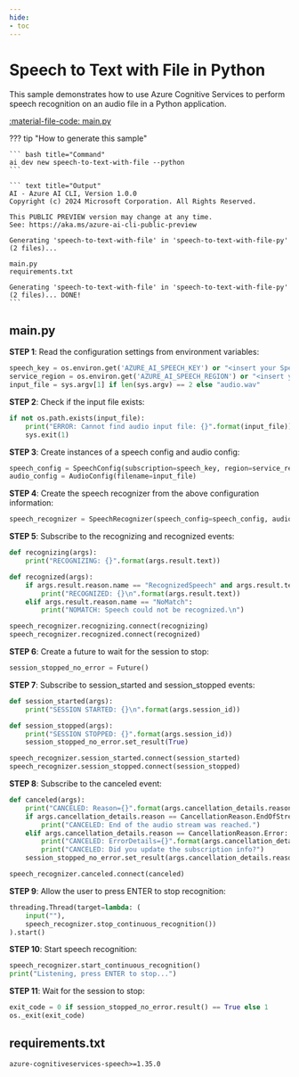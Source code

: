 ```yaml
---
hide:
- toc
---
```

# Speech to Text with File in Python

This sample demonstrates how to use Azure Cognitive Services to perform speech recognition on an audio file in a Python application.

[:material-file-code: main.py](./samples/speech-to-text-with-file-py/main.py)  

??? tip "How to generate this sample"

    ``` bash title="Command"
    ai dev new speech-to-text-with-file --python
    ```

    ``` text title="Output"
    AI - Azure AI CLI, Version 1.0.0
    Copyright (c) 2024 Microsoft Corporation. All Rights Reserved.

    This PUBLIC PREVIEW version may change at any time.
    See: https://aka.ms/azure-ai-cli-public-preview

    Generating 'speech-to-text-with-file' in 'speech-to-text-with-file-py' (2 files)...

    main.py
    requirements.txt

    Generating 'speech-to-text-with-file' in 'speech-to-text-with-file-py' (2 files)... DONE!
    ```


## main.py

**STEP 1**: Read the configuration settings from environment variables:

``` python title="main.py"
speech_key = os.environ.get('AZURE_AI_SPEECH_KEY') or "<insert your Speech Service API key here>"
service_region = os.environ.get('AZURE_AI_SPEECH_REGION') or "<insert your Speech Service region here>"
input_file = sys.argv[1] if len(sys.argv) == 2 else "audio.wav"
```

**STEP 2**: Check if the input file exists:

``` python title="main.py"
if not os.path.exists(input_file):
    print("ERROR: Cannot find audio input file: {}".format(input_file))
    sys.exit(1)
```

**STEP 3**: Create instances of a speech config and audio config:

``` python title="main.py"
speech_config = SpeechConfig(subscription=speech_key, region=service_region, speech_recognition_language="en-US")
audio_config = AudioConfig(filename=input_file)
```

**STEP 4**: Create the speech recognizer from the above configuration information:

``` python title="main.py"
speech_recognizer = SpeechRecognizer(speech_config=speech_config, audio_config=audio_config)
```

**STEP 5**: Subscribe to the recognizing and recognized events:

``` python title="main.py"
def recognizing(args):
    print("RECOGNIZING: {}".format(args.result.text))

def recognized(args):
    if args.result.reason.name == "RecognizedSpeech" and args.result.text != "":
        print("RECOGNIZED: {}\n".format(args.result.text))
    elif args.result.reason.name == "NoMatch":
        print("NOMATCH: Speech could not be recognized.\n")

speech_recognizer.recognizing.connect(recognizing)
speech_recognizer.recognized.connect(recognized)
```

**STEP 6**: Create a future to wait for the session to stop:

``` python title="main.py"
session_stopped_no_error = Future()
```

**STEP 7**: Subscribe to session_started and session_stopped events:

``` python title="main.py"
def session_started(args):
    print("SESSION STARTED: {}\n".format(args.session_id))

def session_stopped(args):
    print("SESSION STOPPED: {}".format(args.session_id))
    session_stopped_no_error.set_result(True)

speech_recognizer.session_started.connect(session_started)
speech_recognizer.session_stopped.connect(session_stopped)
```

**STEP 8**: Subscribe to the canceled event:

``` python title="main.py"
def canceled(args):
    print("CANCELED: Reason={}".format(args.cancellation_details.reason))
    if args.cancellation_details.reason == CancellationReason.EndOfStream:
        print("CANCELED: End of the audio stream was reached.")
    elif args.cancellation_details.reason == CancellationReason.Error:
        print("CANCELED: ErrorDetails={}".format(args.cancellation_details.error_details))
        print("CANCELED: Did you update the subscription info?")
    session_stopped_no_error.set_result(args.cancellation_details.reason != CancellationReason.Error)

speech_recognizer.canceled.connect(canceled)
```

**STEP 9**: Allow the user to press ENTER to stop recognition:

``` python title="main.py"
threading.Thread(target=lambda: (
    input(""),
    speech_recognizer.stop_continuous_recognition())
).start()
```

**STEP 10**: Start speech recognition:

``` python title="main.py"
speech_recognizer.start_continuous_recognition()
print("Listening, press ENTER to stop...")
```

**STEP 11**: Wait for the session to stop:

``` python title="main.py"
exit_code = 0 if session_stopped_no_error.result() == True else 1
os._exit(exit_code)
```

## requirements.txt

``` text title="requirements.txt"
azure-cognitiveservices-speech>=1.35.0
```